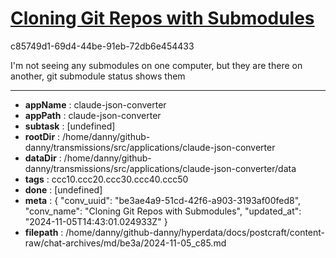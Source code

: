 # [Cloning Git Repos with Submodules](https://claude.ai/chat/be3ae4a9-51cd-42f6-a903-3193af00fed8)

c85749d1-69d4-44be-91eb-72db6e454433

I'm not seeing any submodules on one computer, but they are there on another, git submodule status shows them

---

* **appName** : claude-json-converter
* **appPath** : claude-json-converter
* **subtask** : [undefined]
* **rootDir** : /home/danny/github-danny/transmissions/src/applications/claude-json-converter
* **dataDir** : /home/danny/github-danny/transmissions/src/applications/claude-json-converter/data
* **tags** : ccc10.ccc20.ccc30.ccc40.ccc50
* **done** : [undefined]
* **meta** : {
  "conv_uuid": "be3ae4a9-51cd-42f6-a903-3193af00fed8",
  "conv_name": "Cloning Git Repos with Submodules",
  "updated_at": "2024-11-05T14:43:01.024933Z"
}
* **filepath** : /home/danny/github-danny/hyperdata/docs/postcraft/content-raw/chat-archives/md/be3a/2024-11-05_c85.md